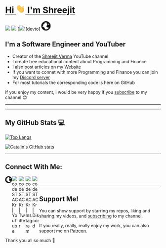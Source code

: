 # [Hi <img src="https://raw.githubusercontent.com/ABSphreak/ABSphreak/master/gifs/Hi.gif" width="30px"> I'm Shreejit][website]

[<img height="30" src="https://img.shields.io/badge/twitter-%231DA1F2.svg?&style=for-the-badge&logo=twitter&logoColor=white" />][twitter]
[<img height="30" src = "https://img.shields.io/badge/Youtube-%23E4405F.svg?&style=for-the-badge&logo=Youtube&logoColor=white">][youtube]
[<img height="30" src="https://img.shields.io/badge/DEV.TO-%230A0A0A.svg?&style=for-the-badge&logo=dev-dot-to&logoColor=white" />][devto]
[<img height="30" src="https://raw.githubusercontent.com/iconic/open-iconic/master/svg/globe.svg" />][website]

## I'm a Software Engineer and YouTuber

- Creator of the [Shreejit Verma][youtube] YouTube channel
- I create free educational content about Programming and Finance
- I also post articles on my [Website][website]
- If you want to connet with more Programming and Finance you can join my [Discord server][discord]
- For most tutorials the corresponding code is here on GitHub

If you enjoy my content, I would be very happy if you [subscribe](https://www.youtube.com/channel/UCkxV3Br2EsN0lxWowBFOpKw) to my channel 😊

---



---

## My GitHub Stats 💻

[![Top Langs](https://github-readme-stats.vercel.app/api/top-langs/?username=shreejitverma&hide=html,css&theme=dracula)](https://github.com/shreejitverma/github-readme-stats)

[![Catalin's GitHub stats](https://github-readme-stats.vercel.app/api?username=shreejitverma&theme=dracula)](https://github.com/shreejitverma/github-readme-stats)

[twitter]: https://twitter.com/shreejitverma
[youtube]: https://www.youtube.com/channel/UCkxV3Br2EsN0lxWowBFOpKw
[website]: https://www.shreejitverma.com/
[instagram]: https://www.instagram.com/shreejitverma/
[discord]: https://discord.gg/As463f7tv4

---

## Connect With Me:

[<img align="left" alt="codeSTACKr.com" width="22px" src="https://raw.githubusercontent.com/iconic/open-iconic/master/svg/globe.svg" />][website]
[<img align="left" alt="codeSTACKr | YouTube" width="22px" src="https://cdn.jsdelivr.net/npm/simple-icons@v3/icons/youtube.svg" />][youtube]
[<img align="left" alt="codeSTACKr | Twitter" width="22px" src="https://cdn.jsdelivr.net/npm/simple-icons@v3/icons/twitter.svg" />][twitter]
[<img align="left" alt="codeSTACKr | Instagram" width="22px" src="https://cdn.jsdelivr.net/npm/simple-icons@v3/icons/instagram.svg" />][instagram]
[<img align="left" alt="codeSTACKr | Discord" width="22px" src="https://cdn.jsdelivr.net/npm/simple-icons@v3/icons/discord.svg" />][discord]

<br />

---

## Support Me!

You can show support by starring my repos, liking and sharing my videos, and [subscribing](https://www.youtube.com/channel/UCkxV3Br2EsN0lxWowBFOpKw) to my channel.

If you really, really, really enjoy my work, you can also support me on [Patreon](https://www.patreon.com/shreejitverma).

Thank you all so much 🙏


<!--
**shreejitverma/shreejitverma** is a ✨ _special_ ✨ repository because its `README.md` (this file) appears on your GitHub profile.

Here are some ideas to get you started:

- 🔭 I’m currently working on ...
- 🌱 I’m currently learning ...
- 👯 I’m looking to collaborate on ...
- 🤔 I’m looking for help with ...
- 💬 Ask me about ...
- 📫 How to reach me: ...
- 😄 Pronouns: ...
- ⚡ Fun fact: ...
-->
